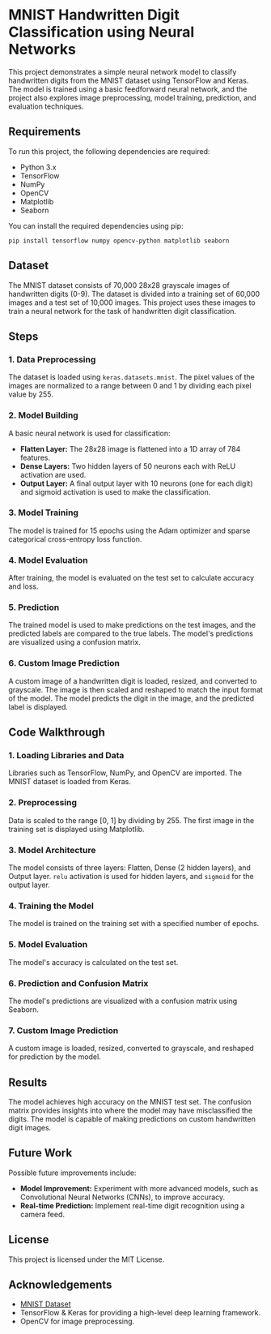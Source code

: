 <body>
    <div class="container">
        <h1>MNIST Handwritten Digit Classification using Neural Networks</h1>
        <p>This project demonstrates a simple neural network model to classify handwritten digits from the MNIST dataset using TensorFlow and Keras. The model is trained using a basic feedforward neural network, and the project also explores image preprocessing, model training, prediction, and evaluation techniques.</p>
        <h2>Requirements</h2>
        <p>To run this project, the following dependencies are required:</p>
        <ul>
            <li>Python 3.x</li>
            <li>TensorFlow</li>
            <li>NumPy</li>
            <li>OpenCV</li>
            <li>Matplotlib</li>
            <li>Seaborn</li>
        </ul>
        <p>You can install the required dependencies using pip:</p>
        <pre><code>pip install tensorflow numpy opencv-python matplotlib seaborn</code></pre>
        <h2>Dataset</h2>
        <p>The MNIST dataset consists of 70,000 28x28 grayscale images of handwritten digits (0-9). The dataset is divided into a training set of 60,000 images and a test set of 10,000 images. This project uses these images to train a neural network for the task of handwritten digit classification.</p>
        <h2>Steps</h2>
        <h3>1. Data Preprocessing</h3>
        <p>The dataset is loaded using <code>keras.datasets.mnist</code>. The pixel values of the images are normalized to a range between 0 and 1 by dividing each pixel value by 255.</p>
        <h3>2. Model Building</h3>
        <p>A basic neural network is used for classification:</p>
        <ul>
            <li><strong>Flatten Layer:</strong> The 28x28 image is flattened into a 1D array of 784 features.</li>
            <li><strong>Dense Layers:</strong> Two hidden layers of 50 neurons each with ReLU activation are used.</li>
            <li><strong>Output Layer:</strong> A final output layer with 10 neurons (one for each digit) and sigmoid activation is used to make the classification.</li>
        </ul>
        <h3>3. Model Training</h3>
        <p>The model is trained for 15 epochs using the Adam optimizer and sparse categorical cross-entropy loss function.</p>
        <h3>4. Model Evaluation</h3>
        <p>After training, the model is evaluated on the test set to calculate accuracy and loss.</p>
        <h3>5. Prediction</h3>
        <p>The trained model is used to make predictions on the test images, and the predicted labels are compared to the true labels. The model's predictions are visualized using a confusion matrix.</p>
        <h3>6. Custom Image Prediction</h3>
        <p>A custom image of a handwritten digit is loaded, resized, and converted to grayscale. The image is then scaled and reshaped to match the input format of the model. The model predicts the digit in the image, and the predicted label is displayed.</p>
        <h2>Code Walkthrough</h2>
        <h3>1. Loading Libraries and Data</h3>
        <p>Libraries such as TensorFlow, NumPy, and OpenCV are imported. The MNIST dataset is loaded from Keras.</p>
        <h3>2. Preprocessing</h3>
        <p>Data is scaled to the range [0, 1] by dividing by 255. The first image in the training set is displayed using Matplotlib.</p>
        <h3>3. Model Architecture</h3>
        <p>The model consists of three layers: Flatten, Dense (2 hidden layers), and Output layer. <code>relu</code> activation is used for hidden layers, and <code>sigmoid</code> for the output layer.</p>
        <h3>4. Training the Model</h3>
        <p>The model is trained on the training set with a specified number of epochs.</p>
        <h3>5. Model Evaluation</h3>
        <p>The model's accuracy is calculated on the test set.</p>
        <h3>6. Prediction and Confusion Matrix</h3>
        <p>The model's predictions are visualized with a confusion matrix using Seaborn.</p>
        <h3>7. Custom Image Prediction</h3>
        <p>A custom image is loaded, resized, converted to grayscale, and reshaped for prediction by the model.</p>
        <h2>Results</h2>
        <p>The model achieves high accuracy on the MNIST test set. The confusion matrix provides insights into where the model may have misclassified the digits. The model is capable of making predictions on custom handwritten digit images.</p>
        <h2>Future Work</h2>
        <p>Possible future improvements include:</p>
        <ul>
            <li><strong>Model Improvement:</strong> Experiment with more advanced models, such as Convolutional Neural Networks (CNNs), to improve accuracy.</li>
            <li><strong>Real-time Prediction:</strong> Implement real-time digit recognition using a camera feed.</li>
        </ul>
        <h2>License</h2>
        <p>This project is licensed under the MIT License.</p>
        <h2>Acknowledgements</h2>
        <ul>
            <li><a href="http://yann.lecun.com/exdb/mnist/">MNIST Dataset</a></li>
            <li>TensorFlow & Keras for providing a high-level deep learning framework.</li>
            <li>OpenCV for image preprocessing.</li>
        </ul>
    </div>
</body>
